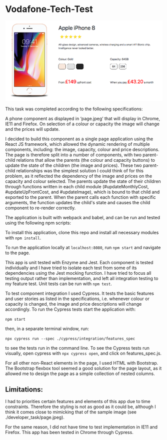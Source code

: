 # Vodafone-Tech-Test

![Screenshot](Screenshot.38.57.png)

This task was completed according to the following specifications:

A phone component as displayed in ‘page.jpeg’ that will display in Chrome, IE11 and Firefox. On selection of a colour or capacity the image will change and the prices will update.

I decided to build this component as a single page application using the React JS framework, which allowed the dynamic rendering of multiple components, including: the image, capacity, colour and price descriptions. The page is therefore split into a number of components, with two parent-child relations that allow the parents (the colour and capacity buttons) to update the state of the children (the image and prices). These two parent-child relationships was the simplest solution I could think of for this problem, as it reflected the dependency of the image and prices on the capacity and colour selected. The parents update the state of their children through functions written in each child module (#updateMonthlyCost, #updateUpFrontCost, and #updateImage), which is bound to that child and exported to the parent. When the parent calls each function with specific arguments, the function updates the child's state and causes the child component to re-render correctly.

The application is built with webpack and babel, and can be run and tested using the following npm scripts:

To install this application, clone this repo and install all necessary modules with `npm install`.

To run the application locally at `localhost:8080`, run `npm start` and navigate to the page.

This app is unit tested with Enzyme and Jest. Each component is tested individually and I have tried to isolate each test from some of its dependencies using the Jest mocking function. I have tried to focus all testing output rather than implementation, and left all integration testing to my feature test. Unit tests can be run with `npm test`.

To test component integration I used Cypress. It tests the basic features and user stories as listed in the specifications, i.e. whenever colour or capacity is changed, the image and price descriptions will change accordingly. To run the Cypress tests start the application with:

`npm start`

then, in a separate terminal window, run:

`npx cypress run --spec ./cypress/integration/features_spec`

to see the tests run in the command line. To see the Cypress tests run visually, open cypress with `npx cypress open`, and click on features_spec.js.

For all other non-React elements in the page, I used HTML with Bootstrap. The Bootstrap flexbox tool seemed a good solution for the page layout, as it allowed me to design the page as a simple collection of nested columns.

## Limitations:

I had to priorities certain features and elements of this app due to time constraints. Therefore the styling is not as good as it could be, although I think it comes close to mimicking that of the sample image (see ./developer_task/page.jpeg).

For the same reason, I did not have time to test implementation in IE11 and Firefox. This app has been tested in Chrome through Cypress.
